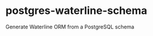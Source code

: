 postgres-waterline-schema
=========================

Generate Waterline ORM from a PostgreSQL schema
